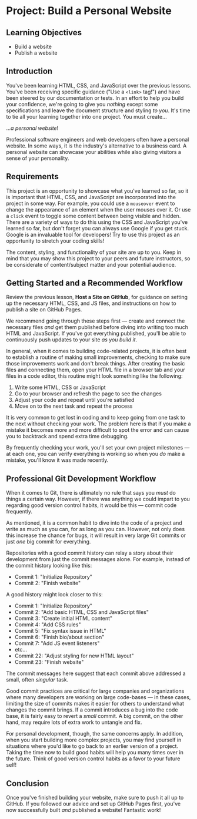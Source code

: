 # Project: Build a Personal Website

## Learning Objectives

- Build a website
- Publish a website

## Introduction

You've been learning HTML, CSS, and JavaScript over the previous lessons. You've been
receiving specific guidance ("Use a `<link>` tag!") and have been steered by
our documentation or tests. In an effort to help you build your confidence, we're
going to give you _nothing_ except some specifications and leave the document
structure and styling _to you_.  It's time to tie all your learning together
into one project. You must create...

..._a personal website_!

Professional software engineers and web developers often have a personal
website. In some ways, it is the industry's alternative to a business card. A
personal website can showcase your abilities while also giving visitors a sense
of your personality.

## Requirements

This project is an opportunity to showcase what you've learned so far, so it is
important that HTML, CSS, and JavaScript are incorporated into the project in
some way. For example, you could use a `mouseover` event to change the
appearance of an element when the user mouses over it. Or use a `click` event to
toggle some content between being visible and hidden. There are a variety of
ways to do this using the CSS and JavaScript you've learned so far, but don't
forget you can always use Google if you get stuck. Google is an invaluable tool
for developers! Try to use this project as an opportunity to stretch your coding
skills!

The content, styling, and functionality of your site are up to you. Keep in mind
that you may show this project to your peers and future instructors, so be
considerate of content/subject matter and your potential audience.

## Getting Started and a Recommended Workflow

Review the previous lesson, **Host a Site on GitHub**, for guidance on setting
up the necessary HTML, CSS, and JS files, and instructions on how to publish a
site on GitHub Pages.

We recommend going through these steps first — create and connect the necessary
files _and_ get them published before diving into writing too much HTML and
JavaScript. If you've got everything published, you'll be able to continuously
push updates to your site _as you build it_.

In general, when it comes to building code-related projects, it is often best to
establish a routine of making small improvements, checking to make sure those
improvements work and don't break things. After creating the basic files and
connecting them, open your HTML file in a browser tab and your files in a code
editor, this routine might look something like the following:

1) Write some HTML, CSS or JavaScript
2) Go to your browser and refresh the page to see the changes
3) Adjust your code and repeat until you're satisfied
4) Move on to the next task and repeat the process

It is very common to get lost in coding and to keep going from one task to the
next without checking your work. The problem here is that if you make a mistake
it becomes more and more difficult to spot the error and can cause you to
backtrack and spend extra time debugging.

By frequently checking your work, you'll set your own project milestones — at
each one, you can verify everything is working so when you _do_ make a mistake,
you'll know it was made recently.

## Professional Git Development Workflow

When it comes to Git, there is ultimately no rule that says you _must_ do things
a certain way. However, if there was anything we could impart to you regarding
good version control habits, it would be this — commit code frequently.

As mentioned, it is a common habit to dive into the code of a project and write
as much as you can, for as long as you can. However, not only does this increase
the chance for bugs, it will result in very large Git commits or just _one_ big
commit for everything.

Repositories with a good commit history can relay a story about their
development from just the commit messages alone. For example, instead of the
commit history looking like this:

- Commit 1: "Initialize Repository"
- Commit 2: "Finish website"

A good history might look closer to this:

- Commit 1: "Initialize Repository"
- Commit 2: "Add basic HTML, CSS and JavaScript files"
- Commit 3: "Create initial HTML content"
- Commit 4: "Add CSS rules"
- Commit 5: "Fix syntax issue in HTML"
- Commit 6: "Finish bio/about section"
- Commit 7: "Add JS event listeners"
- etc...
- Commit 22: "Adjust styling for new HTML layout"
- Commit 23: "Finish website"

The commit messages here suggest that each commit above addressed a small, often
_singular_ task.

Good commit practices are critical for large companies and organizations where
many developers are working on large code-bases — in these cases, limiting
the size of commits makes it easier for others to understand what changes the
commit brings. If a commit introduces a bug into the code base, it is fairly
easy to revert a _small_ commit. A big commit, on the other hand, may require
lots of extra work to untangle and fix.

For personal development, though, the same concerns apply. In addition, when you
start building more complex projects, you may find yourself in situations where
you'd like to go back to an earlier version of a project. Taking the time now to
build good habits will help you many times over in the future. Think of good
version control habits as a favor to your future self!

## Conclusion

Once you've finished building your website, make sure to push it all up to
GitHub. If you followed our advice and set up GitHub Pages first, you've now
successfully built _and_ published a website! Fantastic work!
